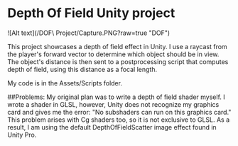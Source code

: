 # Depth Of Field Unity project

![Alt text](/DOF\ Project/Capture.PNG?raw=true "DOF")

This project showcases a depth of field effect in Unity. I use a raycast from the player's forward vector to determine which object should be in view. The object's distance is then sent to a postprocessing script that computes depth of field, using this distance as a focal length.

My code is in the Assets/Scripts folder.

##Problems:
My original plan was to write a depth of field shader myself. I wrote a shader in GLSL, however, Unity does not recognize my graphics card and gives me the error: "No subshaders can run on this graphics card." This problem arises with Cg shaders too, so it is not exclusive to GLSL. As a result, I am using the default DepthOfFieldScatter image effect found in Unity Pro.
